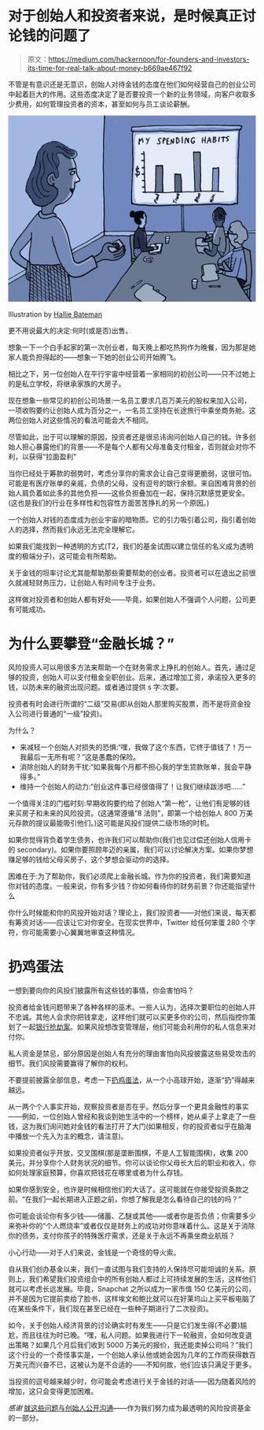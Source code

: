 # 对于创始人和投资者来说，是时候真正讨论钱的问题了

> 原文：<https://medium.com/hackernoon/for-founders-and-investors-its-time-for-real-talk-about-money-b669ae467f92>

不管是有意识还是无意识，创始人对待金钱的态度在他们如何经营自己的创业公司中起着巨大的作用。这些态度决定了是否要投资一个新的业务领域，向客户收取多少费用，如何管理投资者的资本，甚至如何与员工谈论薪酬。

![](img/3abc1a1ec20956098f116ca2a2ab9bbb.png)

Illustration by [Hallie Bateman](http://halliebateman.com/)

更不用说最大的决定:何时(或是否)出售。

想象一下一个白手起家的第一次创业者，每天晚上都吃热狗作为晚餐，因为那是她家人能负担得起的——想象一下她的创业公司开始腾飞。

相比之下，另一位创始人在平行宇宙中经营着一家相同的初创公司——只不过她上的是私立学校，将继承家族的大房子。

现在想象一些常见的初创公司场景:一名员工要求几百万美元的股权来加入公司，一项收购要约让创始人成为百分之一，一名员工坚持在长途旅行中乘坐商务舱。这两位创始人对这些情况的看法可能会大不相同。

尽管如此，出于可以理解的原因，投资者还是很忌讳询问创始人自己的钱。许多创始人担心暴露他们的背景——不是每个人都有父母准备支付租金，否则就会对你不利，以获得“拉面盈利”

当你已经处于筹款的弱势时，考虑分享你的需求会让自己变得更脆弱，这很可怕。可能是有医疗账单的亲戚，负债的父母，没有逗号的银行余额。来自困难背景的创始人肩负着如此多的其他负担——这些负担叠加在一起，保持沉默感觉更安全。(这也是我们的行业在多样性和包容性方面苦苦挣扎的另一个原因。)

一个创始人对钱的态度成为创业宇宙的暗物质。它的引力吸引着公司，指引着创始人的选择，然而我们永远无法完全理解它。

如果我们能找到一种透明的方式(T2，我们的基金试图以建立信任的名义成为透明度的极端分子)，这可能会有所帮助。

关于金钱的坦率讨论尤其能帮助那些需要帮助的创业者。投资者可以在退出之前很久就减轻财务压力，让创始人有时间专注于业务。

这样做对投资者和创始人都有好处——毕竟，如果创始人不强调个人问题，公司更有可能成功。

# 为什么要攀登“金融长城？”

风险投资人可以用很多方法来帮助一个在财务需求上挣扎的创始人。首先，通过足够的投资，创始人可以支付租金全职创业。后来，通过增加工资，承诺投入更多的钱，以防未来的融资出现问题。或者通过提供 s 字:次要。

投资者有时会进行所谓的“二级”交易(即从创始人那里购买股票，而不是将资金投入公司进行普通的“一级”投资)。

为什么？

*   来减轻一个创始人对损失的恐惧:“嘿，我做了这个东西，它终于值钱了！万一我最后一无所有呢？”这是愚蠢的保险。
*   消除创始人的财务干扰:“如果我每个月都不担心我的学生贷款账单，我会平静得多。”
*   维持一个创始人的动力:“创业这件事已经很值得了！让我们继续跋涉吧……”

一个值得关注的门槛时刻:早期收购要约给了创始人“第一枪”，让他们有足够的钱来买房子和未来的风险投资。(这通常遵循“8 法则”，即第一个给创始人 800 万美元存款的提议最能吸引他们。)这可能是风投们提供二级市场的时机。

如果你觉得背负着学生债务，也许我们可以帮助你(我们也见过偿还创始人信用卡的 secondary)。如果你要照顾年迈的亲属，我们可以讨论解决方案。如果你梦想赚足够的钱给父母买房子，这个梦想会驱动你的选择。

困难在于:为了帮助你，我们必须爬上金融长城。作为你的投资者，我们需要知道你对钱的态度。一般来说，你有多少钱？你如何看待你的财务前景？你还能指望什么

你什么时候能和你的风投开始对话？理论上，我们投资者——对他们来说，每天都有筹资对话——应该让它对你安全。在现实世界中，Twitter 给任何笨蛋 280 个字符，你可能需要小心翼翼地审查这种情况。

# 扔鸡蛋法

一想到要向你的风投们披露所有这些钱的事情，你会害怕吗？

投资者给金钱问题带来了各种各样的巫术。一些人认为，选择次要职位的创始人并不忠诚。其他人会求你把钱拿走，这样他们就可以买更多你的公司，然后指控你策划了一起[银行抢劫案](http://www.businessinsider.com/bill-maris-secret-was-like-a-bank-heist-2015-5)。如果风投想改变管理层，他们可能会利用你的私人信息来对付你。

私人资金是禁忌，部分原因是创始人有充分的理由害怕向风投披露这些易受攻击的细节。我们风投需要赢得了解你的权利。

不要提前披露全部信息，考虑一下[扔鸡蛋法](https://also.roybahat.com/the-trust-thing-691791a4c6ca)，从一个小高球开始，逐渐“扔”得越来越远。

从一两个个人事实开始，观察投资者是否在乎。然后分享一个更具金融性的事实——例如，一位创始人曾经和我谈到她生活中的一个榜样，她从桌子上拿走了一些钱，这为我们询问她对金钱的看法打开了大门(如果相反，你的投资者似乎在脑海中播放一个先入为主的概念，请注意)。

如果投资者似乎开放，交叉围棋(那是垄断围棋，不是人工智能围棋)，收集 200 美元，并分享你个人财务状况的细节。你可以谈论你父母长大后的职业和收入，你如何处理家庭预算，你喜欢把钱花在哪里或者为什么存钱。

如果你感到安全，也许是时候相信他们的大话了。这可能就在你接受投资条款之前。“在我们一起长期进入正题之前，你想了解我是怎么看待自己的钱的吗？”

你可能会谈论你有多少钱——储蓄、乙醚或其他——或者你是否负债；你需要多少来弥补你的“个人燃烧率”或者仅仅是财务上的成功对你意味着什么。这是关于消除你的债务，支付你孩子的特殊医疗需求，还是关于永远不再乘坐商业航班？

小心行动——对于人们来说，金钱是一个奇怪的导火索。

自从我们创办基金以来，我们一直试图与我们支持的人保持尽可能坦诚的关系。原则上，我们希望我们投资组合中的所有创始人都过上可持续发展的生活，这样他们就可以考虑长远发展。毕竟，Snapchat 之所以成为一家市值 150 亿美元的公司，并不是因为它提前卖给了脸书，这样埃文和鲍比就可以在好莱坞山上买平板电脑了(在某些条件下，我们现在甚至已经在一些种子期进行了二次投资)。

如今，关于创始人经济背景的讨论确实时有发生——只是它们发生得(不必要)尴尬，而且往往为时已晚。“嘿，私人问题。如果我进行下一轮融资，会如何改变退出策略？如果几个月后我们收到 5000 万美元的报价，我还能卖掉公司吗？”我们这个行业的一个奇怪事实是，一个创始人承认他或她会因为几年的工作而获得数百万美元而兴奋不已，这被认为是不合适的——不知何故，他们应该只满足于更多。

当投资的逗号越来越少时，你可能会考虑进行关于金钱的对话——因为随着风险的增加，这只会变得更加困难。

*感谢* [就这些问题与创始人公开沟通](https://medium.com/u/41453458529a#how-to-make-the-most-of-us)——作为我们努力成为最透明的风险投资基金的一部分。